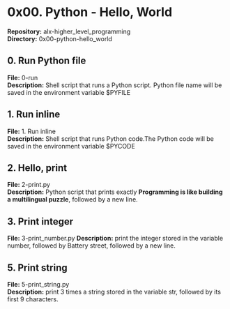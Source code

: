 # 0x00. Python - Hello, World
**Repository:** alx-higher_level_programming<br>
**Directory:** 0x00-python-hello_world
## 0. Run Python file
**File:** 0-run<br>
**Description:** Shell script that runs a Python script. Python file name will be saved in the environment variable $PYFILE
## 1. Run inline
**File:** 1. Run inline<br>
**Description:** Shell script that runs Python code.The Python code will be saved in the environment variable $PYCODE
## 2. Hello, print
**File:** 2-print.py<br>
**Description:** Python script that prints exactly **Programming is like building a multilingual puzzle**, followed by a new line.
## 3. Print integer
**File:** 3-print_number.py
**Description:**  print the integer stored in the variable number, followed by Battery street, followed by a new line.
## 5. Print string
**File:** 5-print_string.py<br>
**Description:**   print 3 times a string stored in the variable str, followed by its first 9 characters.
